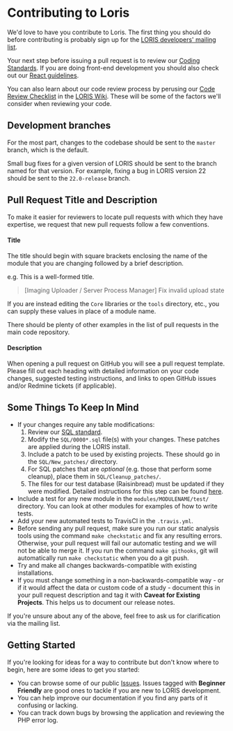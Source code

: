 # Contributing to Loris

We'd love to have you contribute to Loris. The first thing you should
do before contributing is probably sign up for the [LORIS developers'
mailing list](http://www.bic.mni.mcgill.ca/mailman/listinfo/loris-dev).

Your next step before issuing a pull request is to review our
[Coding Standards](./docs/CodingStandards.md). If you are doing
front-end development you should also check out our [React
guidelines](./docs/React.README.md).

You can also learn about our code
review process by perusing our [Code Review
Checklist](https://github.com/aces/Loris/wiki/Code-Review-Checklist)
in the [LORIS Wiki](https://github.com/aces/Loris/wiki). These will be
some of the factors we'll consider when reviewing your code.

## Development branches

For the most part, changes to the codebase should be sent to the `master`
branch, which is the default.

Small bug fixes for a given version of LORIS should be sent to the branch named
for that version. For example, fixing a bug in LORIS version 22 should be sent
to the `22.0-release` branch.

## Pull Request Title and Description

To make it easier for reviewers to locate pull requests with which they have
expertise, we request that new pull requests follow a few conventions.

#### Title

The title should begin with square brackets enclosing the name of the
module that you are changing followed by a brief description.

e.g. This is a well-formed title. 

> [Imaging Uploader / Server Process Manager] Fix invalid upload state

If you are instead editing the `Core` libraries or the `tools` directory,
etc., you can supply these values in place of a module name.

There should be plenty of other examples in the list of pull requests
in the main code repository.

#### Description

When opening a pull request on GitHub you will see a pull request
template. Please fill out each heading with detailed information on your
code changes, suggested testing instructions, and links to open GitHub
issues and/or Redmine tickets (if applicable).

## Some Things To Keep In Mind

* If your changes require any table modifications:
    1. Review our [SQL standard](./docs/SQLModelingStandard.md).
    2. Modify the `SQL/0000*.sql` file(s) with your changes. These patches
    are applied during the LORIS install.  
    3. Include a patch to be used by existing projects. These should go in the 
    `SQL/New_patches/` directory.
    4. For SQL patches that are _optional_ (e.g. those that perform some 
            cleanup), place them in `SQL/Cleanup_patches/`.
    5. The files for our test database (Raisinbread) must be updated if they were modified.
        Detailed instructions for this step can be found [here](https://github.com/aces/Loris/tree/minor/raisinbread#exporting-rb).
* Include a test for any new module in the `modules/MODULENAME/test/`
  directory. You can look at other modules for examples of how to
  write tests.
* Add your new automated tests to TravisCI in the `.travis.yml`.
* Before sending any pull request, make sure you run our static analysis tools 
using the command `make checkstatic` and fix any resulting errors. Otherwise,
  your pull request will fail our automatic testing and we will not be able
  to merge it. If you run the command `make githooks`, git will automatically
  run `make checkstatic` when you do a git push.
* Try and make all changes backwards-compatible with existing installations.  
* If you must change something in a non-backwards-compatible way - or if it 
would affect the data or custom code of a study - document this in your pull 
request description and tag it with **Caveat for Existing Projects**. 
This helps us to document our release notes.

If you're unsure about any of the above, feel free to ask us for
clarification via the mailing list.

## Getting Started

If you're looking for ideas for a way to contribute but don't know where
to begin, here are some ideas to get you started:

* You can browse some of our public
[Issues](https://github.com/aces/Loris/issues). Issues tagged with **Beginner
Friendly** are good ones to tackle if you are new to LORIS development.
* You can help improve our documentation if you find any parts of it
confusing or lacking.
* You can track down bugs by browsing the application and reviewing the
PHP error log.
